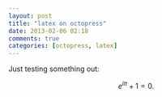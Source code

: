 ```yaml
---
layout: post
title: "latex on octopress"
date: 2013-02-06 02:18
comments: true
categories: [octopress, latex]
---
```


Just testing something out:

$$
e^{i\pi} + 1 = 0.
$$